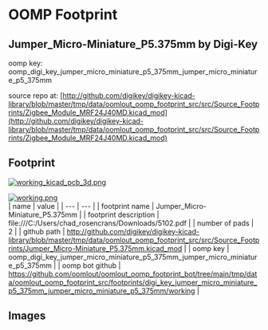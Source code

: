 # OOMP Footprint  
## Jumper_Micro-Miniature_P5.375mm  by Digi-Key  
  
oomp key: oomp_digi_key_jumper_micro_miniature_p5_375mm_jumper_micro_miniature_p5_375mm  
  
source repo at: [http://github.com/digikey/digikey-kicad-library/blob/master/tmp/data/oomlout_oomp_footprint_src/src/Source_Footprints/Zigbee_Module_MRF24J40MD.kicad_mod](http://github.com/digikey/digikey-kicad-library/blob/master/tmp/data/oomlout_oomp_footprint_src/src/Source_Footprints/Zigbee_Module_MRF24J40MD.kicad_mod)  
## Footprint  
  
[![working_kicad_pcb_3d.png](working_kicad_pcb_3d_600.png)](working_kicad_pcb_3d.png)  
  
[![working.png](working_600.png)](working.png)  
| name | value | 
| --- | --- | 
| footprint name | Jumper_Micro-Miniature_P5.375mm | 
| footprint description | file:///C:/Users/chad_rosencrans/Downloads/5102.pdf | 
| number of pads | 2 | 
| github path | http://github.com/digikey/digikey-kicad-library/blob/master/tmp/data/oomlout_oomp_footprint_src/src/Source_Footprints/Jumper_Micro-Miniature_P5.375mm.kicad_mod | 
| oomp key | oomp_digi_key_jumper_micro_miniature_p5_375mm_jumper_micro_miniature_p5_375mm | 
| oomp bot github | https://github.com/oomlout/oomlout_oomp_footprint_bot/tree/main/tmp/data/oomlout_oomp_footprint_src/footprints/digi_key_jumper_micro_miniature_p5_375mm_jumper_micro_miniature_p5_375mm/working | 
## Images  
